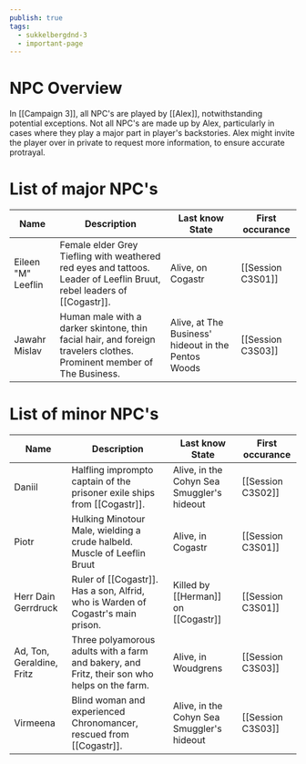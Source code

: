 ```yaml
---
publish: true
tags:
  - sukkelbergdnd-3
  - important-page
---
```

# NPC Overview
In [[Campaign 3]], all NPC's are played by [[Alex]], notwithstanding potential exceptions. Not all NPC's are made up by Alex, particularly in cases where they play a major part in player's backstories. Alex might invite the player over in private to request more information, to ensure accurate protrayal. 
# List of major NPC's

| Name               | Description                                                                                                            | Last know State                                     | First occurance   |
| ------------------ | ---------------------------------------------------------------------------------------------------------------------- | --------------------------------------------------- | ----------------- |
| Eileen "M" Leeflin | Female elder Grey Tiefling with weathered red eyes and tattoos. Leader of Leeflin Bruut, rebel leaders of [[Cogastr]]. | Alive, on Cogastr                                   | [[Session C3S01]] |
| Jawahr Mislav      | Human male with a darker skintone, thin facial hair, and foreign travelers clothes. Prominent member of The Business.  | Alive, at The Business' hideout in the Pentos Woods | [[Session C3S03]] |
# List of minor NPC's
| Name                      | Description                                                                                  | Last know State                            | First occurance   |
| ------------------------- | -------------------------------------------------------------------------------------------- | ------------------------------------------ | ----------------- |
| Daniil                    | Halfling imprompto captain of the prisoner exile ships from [[Cogastr]].                     | Alive, in the Cohyn Sea Smuggler's hideout | [[Session C3S02]] |
| Piotr                     | Hulking Minotour Male, wielding a crude halbeld. Muscle of Leeflin Bruut                     | Alive, in Cogastr                          | [[Session C3S01]] |
| Herr Dain Gerrdruck       | Ruler of [[Cogastr]]. Has a son, Alfrid, who is Warden of Cogastr's main prison.             | Killed by [[Herman]] on [[Cogastr]]        | [[Session C3S01]] |
| Ad, Ton, Geraldine, Fritz | Three polyamorous adults with a farm and bakery, and Fritz, their son who helps on the farm. | Alive, in Woudgrens                        | [[Session C3S03]] |
| Virmeena                  | Blind woman and experienced Chronomancer, rescued from [[Cogastr]].                          | Alive, in the Cohyn Sea Smuggler's hideout | [[Session C3S03]] |
